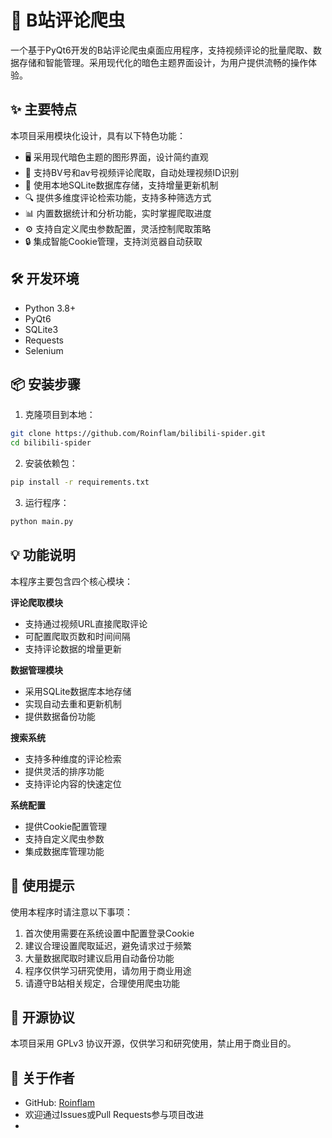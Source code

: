 # 🎯 B站评论爬虫

一个基于PyQt6开发的B站评论爬虫桌面应用程序，支持视频评论的批量爬取、数据存储和智能管理。采用现代化的暗色主题界面设计，为用户提供流畅的操作体验。

## ✨ 主要特点

本项目采用模块化设计，具有以下特色功能：

- 🖥️ 采用现代暗色主题的图形界面，设计简约直观
- 🚀 支持BV号和av号视频评论爬取，自动处理视频ID识别
- 💾 使用本地SQLite数据库存储，支持增量更新机制
- 🔍 提供多维度评论检索功能，支持多种筛选方式
- 📊 内置数据统计和分析功能，实时掌握爬取进度
- ⚙️ 支持自定义爬虫参数配置，灵活控制爬取策略
- 🔒 集成智能Cookie管理，支持浏览器自动获取

## 🛠️ 开发环境

- Python 3.8+
- PyQt6
- SQLite3
- Requests
- Selenium

## 📦 安装步骤

1. 克隆项目到本地：
```bash
git clone https://github.com/Roinflam/bilibili-spider.git
cd bilibili-spider
```

2. 安装依赖包：
```bash
pip install -r requirements.txt
```

3. 运行程序：
```bash
python main.py
```

## 💡 功能说明

本程序主要包含四个核心模块：

**评论爬取模块**
- 支持通过视频URL直接爬取评论
- 可配置爬取页数和时间间隔
- 支持评论数据的增量更新

**数据管理模块**
- 采用SQLite数据库本地存储
- 实现自动去重和更新机制
- 提供数据备份功能

**搜索系统**
- 支持多种维度的评论检索
- 提供灵活的排序功能
- 支持评论内容的快速定位

**系统配置**
- 提供Cookie配置管理
- 支持自定义爬虫参数
- 集成数据库管理功能

## 📝 使用提示

使用本程序时请注意以下事项：

1. 首次使用需要在系统设置中配置登录Cookie
2. 建议合理设置爬取延迟，避免请求过于频繁
3. 大量数据爬取时建议启用自动备份功能
4. 程序仅供学习研究使用，请勿用于商业用途
5. 请遵守B站相关规定，合理使用爬虫功能

## 📄 开源协议

本项目采用 GPLv3 协议开源，仅供学习和研究使用，禁止用于商业目的。

## 🤝 关于作者

- GitHub: [Roinflam](https://github.com/Roinflam)
- 欢迎通过Issues或Pull Requests参与项目改进
- 